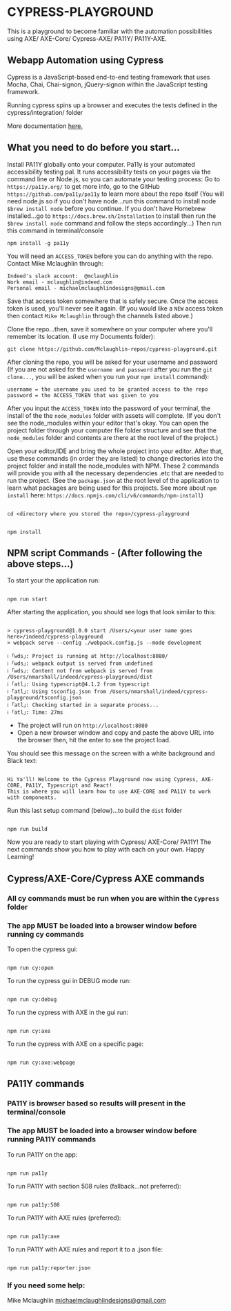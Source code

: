 # CYPRESS-PLAYGROUND

This is a playground to become familiar with the automation possibilities using AXE/ AXE-Core/ Cypress-AXE/ PA11Y/ PA11Y-AXE.

## Webapp Automation using Cypress

Cypress is a JavaScript-based end-to-end testing framework that uses Mocha, Chai, Chai-signon, jQuery-signon within the JavaScript testing framework.

Running cypress spins up a browser and executes the tests defined in the cypress/integration/ folder

More documentation [here.](https://docs.cypress.io/guides/overview/why-cypress.html#In-a-nutshell)

## What you need to do before you start...

Install PA11Y globally onto your computer. Pa11y is your automated accessibility testing pal. It runs accessibility tests on your pages via the command line or Node.js, so you can automate your testing process:
Go to `https://pa11y.org/` to get more info, go to the GitHub `https://github.com/pa11y/pa11y` to learn more about the repo itself (You will need node.js so if you don't have node...run this command to install node `$brew install node` before you continue. If you don't have Homebrew installed...go to `https://docs.brew.sh/Installation` to install then run the `$brew install node` command and follow the steps accordingly...) Then run this command in terminal/console

```
npm install -g pa11y
```

You will need an `ACCESS_TOKEN` before you can do anything with the repo. Contact Mike Mclaughlin through:

```
Indeed's slack account:  @mclaughlin
Work email - mclaughlin@indeed.com
Personal email - michaelmclaughlindesigns@gmail.com
```

Save that access token somewhere that is safely secure. Once the access token is used, you'll never see it again. (If you would like a `NEW` access token then contact `Mike Mclaughlin` through the channels listed above.)

Clone the repo...then, save it somewhere on your computer where you'll remember its location. (I use my Documents folder):

```
git clone https://github.com/Mclaughlin-repos/cypress-playground.git
```

After cloning the repo, you will be asked for your username and password (If you are not asked for the `username and password` after you run the `git clone...`, you will be asked when you run your `npm install` command):

```
username = the username you used to be granted access to the repo
password = the ACCESS_TOKEN that was given to you
```

After you input the `ACCESS_TOKEN` into the password of your terminal, the install of the the `node_modules` folder with assets will complete. (If you don't see the node_modules within your editor that's okay. You can open the project folder through your computer file folder structure and see that the `node_modules` folder and contents are there at the root level of the project.)

Open your editor/IDE and bring the whole project into your editor.
After that, use these commands (in order they are listed) to change directories into the project folder and install the node_modules with NPM.
These 2 commands will provide you with all the necessary dependencies .etc that are needed to run the project. (See the `package.json` at the root level of the application to learn what packages are being used for this projects. See more about `npm install` here: `https://docs.npmjs.com/cli/v6/commands/npm-install`)

```

cd <directory where you stored the repo>/cypress-playground

```

```

npm install

```

## NPM script Commands - (After following the above steps...)

To start your the application run:

```

npm run start

```

After starting the application, you should see logs that look similar to this:

```

> cypress-playground@1.0.0 start /Users/<your user name goes here>/indeed/cypress-playground
> webpack serve --config ./webpack.config.js --mode development

ℹ ｢wds｣: Project is running at http://localhost:8080/
ℹ ｢wds｣: webpack output is served from undefined
ℹ ｢wds｣: Content not from webpack is served from /Users/nmarshall/indeed/cypress-playground/dist
ℹ ｢atl｣: Using typescript@4.1.2 from typescript
ℹ ｢atl｣: Using tsconfig.json from /Users/nmarshall/indeed/cypress-playground/tsconfig.json
ℹ ｢atl｣: Checking started in a separate process...
ℹ ｢atl｣: Time: 27ms

```

-   The project will run on `http://localhost:8080`
-   Open a new browser window and copy and paste the above URL into the browser then, hit the enter to see the project load.

You should see this message on the screen with a white background and Black text:

```

Hi Ya'll! Welcome to the Cypress Playground now using Cypress, AXE-CORE, PA11Y, Typescript and React!
This is where you will learn how to use AXE-CORE and PA11Y to work with components.

```

Run this last setup command (below)...to build the `dist` folder

```

npm run build

```

Now you are ready to start playing with Cypress/ AXE-Core/ PA11Y!
The next commands show you how to play with each on your own. Happy Learning!

## Cypress/AXE-Core/Cypress AXE commands

### All cy commands must be run when you are within the `Cypress` folder

### The app MUST be loaded into a browser window before running cy commands

To open the cypress gui:

```

npm run cy:open

```

To run the cypress gui in DEBUG mode run:

```

npm run cy:debug

```

To run the cypress with AXE in the gui run:

```

npm run cy:axe

```

To run the cypress with AXE on a specific page:

```

npm run cy:axe:webpage

```

## PA11Y commands

### PA11Y is browser based so results will present in the terminal/console

### The app MUST be loaded into a browser window before running PA11Y commands

To run PA11Y on the app:

```

npm run pa11y

```

To run PA11Y with section 508 rules (fallback...not preferred):

```

npm run pa11y:508

```

To run PA11Y with AXE rules (preferred):

```

npm run pa11y:axe

```

To run PA11Y with AXE rules and report it to a .json file:

```

npm run pa11y:reporter:json

```

### If you need some help:

Mike Mclaughlin
michaelmclaughlindesigns@gmail.com

```

```
